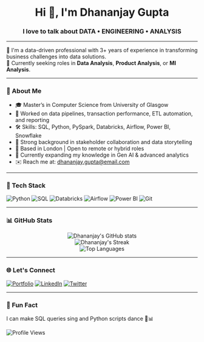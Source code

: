 <!-- Banner Image -->
<!-- <p align="center">
  <img src="https://your-banner-image-url.com/banner.png" alt="Dhananjay Gupta Banner" width="100%" />
</p> -->

<h1 align="center">Hi 👋, I'm Dhananjay Gupta</h1>
<h3 align="center">I love to talk about DATA • ENGINEERING • ANALYSIS</h3>

---

🌟 I'm a data-driven professional with 3+ years of experience in transforming business challenges into data solutions.  
🚀 Currently seeking roles in **Data Analysis**, **Product Analysis**, or **MI Analysis**.

---

### 💼 About Me

- 🎓 Master’s in Computer Science from University of Glasgow  
- 💼 Worked on data pipelines, transaction performance, ETL automation, and reporting  
- 🛠️ Skills: SQL, Python, PySpark, Databricks, Airflow, Power BI, Snowflake  
- 🤝 Strong background in stakeholder collaboration and data storytelling  
- 📍 Based in London | Open to remote or hybrid roles  
- 🌱 Currently expanding my knowledge in Gen AI & advanced analytics  
- ✉️ Reach me at: dhananjay.gupta@email.com

---

### 🧰 Tech Stack

![Python](https://img.shields.io/badge/Python-3670A0?style=for-the-badge&logo=python&logoColor=ffdd54)
![SQL](https://img.shields.io/badge/SQL-005C84?style=for-the-badge&logo=postgresql&logoColor=white)
![Databricks](https://img.shields.io/badge/Databricks-FF3621?style=for-the-badge&logo=databricks&logoColor=white)
![Airflow](https://img.shields.io/badge/Airflow-017CEE?style=for-the-badge&logo=apacheairflow&logoColor=white)
![Power BI](https://img.shields.io/badge/PowerBI-F2C811?style=for-the-badge&logo=powerbi&logoColor=black)
![Git](https://img.shields.io/badge/Git-F05032?style=for-the-badge&logo=git&logoColor=white)

---

### 📊 GitHub Stats

<p align="center">
  <img src="https://github-readme-stats.vercel.app/api?username=dhananjaygupta&show_icons=true&theme=radical" alt="Dhananjay's GitHub stats" />
  <br/>
  <img src="https://github-readme-streak-stats.herokuapp.com/?user=dhananjaygupta&theme=radical" alt="Dhananjay's Streak" />
  <br/>
  <img src="https://github-readme-stats.vercel.app/api/top-langs/?username=dhananjaygupta&layout=compact&theme=radical" alt="Top Languages" />
</p>

---

### 🌐 Let's Connect

[![Portfolio](https://img.shields.io/badge/Portfolio-000?style=for-the-badge&logo=vercel&logoColor=white)](https://your-portfolio-link.com)
[![LinkedIn](https://img.shields.io/badge/LinkedIn-0A66C2?style=for-the-badge&logo=linkedin&logoColor=white)](https://linkedin.com/in/yourlinkedin)
[![Twitter](https://img.shields.io/badge/Twitter-1DA1F2?style=for-the-badge&logo=twitter&logoColor=white)](https://twitter.com/yourhandle)

---

### 🎯 Fun Fact
I can make SQL queries sing and Python scripts dance 💃📊

![Profile Views](https://komarev.com/ghpvc/?username=dhananjaygupta&color=blue)
